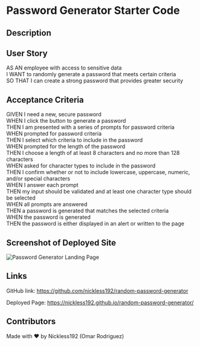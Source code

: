 # Password Generator Starter Code

## Description


## User Story

AS AN employee with access to sensitive data<br />
I WANT to randomly generate a password that meets certain criteria<br />
SO THAT I can create a strong password that provides greater security<br />

## Acceptance Criteria

GIVEN I need a new, secure password<br />
WHEN I click the button to generate a password<br />
THEN I am presented with a series of prompts for password criteria<br />
WHEN prompted for password criteria<br />
THEN I select which criteria to include in the password<br />
WHEN prompted for the length of the password<br />
THEN I choose a length of at least 8 characters and no more than 128 characters<br />
WHEN asked for character types to include in the password<br />
THEN I confirm whether or not to include lowercase, uppercase, numeric, and/or special characters<br />
WHEN I answer each prompt<br />
THEN my input should be validated and at least one character type should be selected<br />
WHEN all prompts are answered<br />
THEN a password is generated that matches the selected criteria<br />
WHEN the password is generated<br />
THEN the password is either displayed in an alert or written to the page<br />

## Screenshot of Deployed Site
 ![Password Generator Landing Page](./assets/images/...)

## Links

GitHub link: https://github.com/nickless192/random-password-generator

Deployed Page: https://nickless192.github.io/random-password-generator/

## Contributors

Made with ❤️ by Nickless192 (Omar Rodriguez)